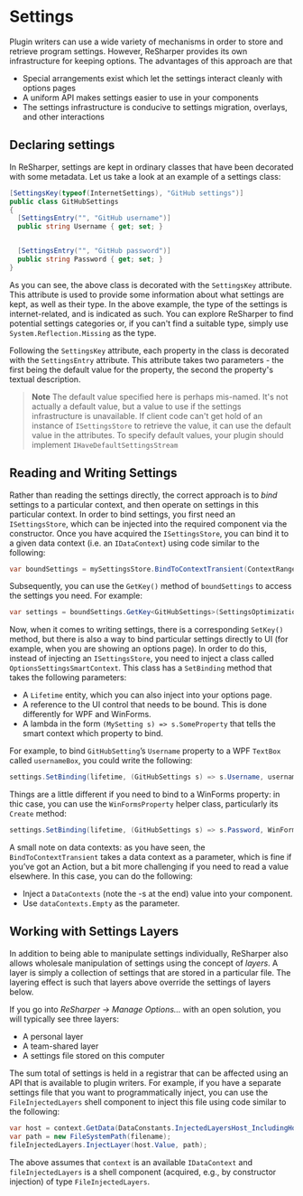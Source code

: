 ---
---

# Settings

Plugin writers can use a wide variety of mechanisms in order to store and retrieve program settings. However, ReSharper provides its own infrastructure for keeping options. The advantages of this approach are that

* Special arrangements exist which let the settings interact cleanly with options pages
* A uniform API makes settings easier to use in your components
* The settings infrastructure is conducive to settings migration, overlays, and other interactions

## Declaring settings

In ReSharper, settings are kept in ordinary classes that have been decorated with some metadata. Let us take a look at an example of a settings class:

```csharp
[SettingsKey(typeof(InternetSettings), "GitHub settings")]
public class GitHubSettings
{
  [SettingsEntry("", "GitHub username")]
  public string Username { get; set; }


  [SettingsEntry("", "GitHub password")]
  public string Password { get; set; }
}
```

As you can see, the above class is decorated with the `SettingsKey` attribute. This attribute is used to provide some information about what settings are kept, as well as their type. In the above example, the type of the settings is internet-related, and is indicated as such. You can explore ReSharper to find potential settings categories or, if you can't find a suitable type, simply use `System.Reflection.Missing` as the type.

Following the `SettingsKey` attribute, each property in the class is decorated with the `SettingsEntry` attribute. This attribute takes two parameters - the first being the default value for the property, the second the property's textual description.

> **Note** The default value specified here is perhaps mis-named. It's not actually a default value, but a value to use if the settings infrastructure is unavailable. If client code can't get hold of an instance of `ISettingsStore` to retrieve the value, it can use the default value in the attributes. To specify default values, your plugin should implement `IHaveDefaultSettingsStream`

## Reading and Writing Settings

Rather than reading the settings directly, the correct approach is to _bind_ settings to a particular context, and then operate on settings in this particular context. In order to bind settings, you first need an `ISettingsStore`, which can be injected into the required component via the constructor. Once you have acquired the `ISettingsStore`, you can bind it to a given data context (i.e. an `IDataContext`) using code similar to the following:

```csharp
var boundSettings = mySettingsStore.BindToContextTransient(ContextRange.Smart((lt, _) => context));
```

Subsequently, you can use the `GetKey()` method of `boundSettings` to access the settings you need. For example:

```csharp
var settings = boundSettings.GetKey<GitHubSettings>(SettingsOptimization.DoMeSlowly);
```

Now, when it comes to writing settings, there is a corresponding `SetKey()` method, but there is also a way to bind particular settings directly to UI (for example, when you are showing an options page). In order to do this, instead of injecting an `ISettingsStore`, you need to inject a class called `OptionsSettingsSmartContext`. This class has a `SetBinding` method that takes the following parameters:

* A `Lifetime` entity, which you can also inject into your options page.
* A reference to the UI control that needs to be bound. This is done differently for WPF and WinForms.
* A lambda in the form `(MySetting s) => s.SomeProperty` that tells the smart context which property to bind.

For example, to bind `GitHubSetting`’s `Username` property to a WPF `TextBox` called `usernameBox`, you could write the following:

```csharp
settings.SetBinding(lifetime, (GitHubSettings s) => s.Username, usernameBox, TextBox.TextProperty);
```

Things are a little different if you need to bind to a WinForms property: in thic case, you can use the `WinFormsProperty` helper class, particularly its `Create` method:

```csharp
settings.SetBinding(lifetime, (GitHubSettings s) => s.Password, WinFormsProperty.Create(lifetime, passwordBox, box => box.Text, true));
```

A small note on data contexts: as you have seen, the `BindToContextTransient` takes a data context as a parameter, which is fine if you’ve got an Action, but a bit more challenging if you need to read a value elsewhere. In this case, you can do the following:

* Inject a `DataContexts` (note the -s at the end) value into your component.
* Use `dataContexts.Empty` as the parameter.

## Working with Settings Layers

In addition to being able to manipulate settings individually, ReSharper also allows wholesale manipulation of settings using the concept of _layers_. A layer is simply a collection of settings that are stored in a particular file. The layering effect is such that layers above override the settings of layers below.

If you go into *ReSharper &rarr; Manage Options…* with an open solution, you will typically see three layers:

* A personal layer
* A team-shared layer
* A settings file stored on this computer

The sum total of settings is held in a registrar that can be affected using an API that is available to plugin writers. For example, if you have a separate settings file that you want to programmatically inject, you can use the `FileInjectedLayers` shell component to inject this file using code similar to the following:

```csharp
var host = context.GetData(DataConstants.InjectedLayersHost_IncludingHostItself);
var path = new FileSystemPath(filename);
fileInjectedLayers.InjectLayer(host.Value, path);
```

The above assumes that `context` is an available `IDataContext` and `fileInjectedLayers` is a shell component (acquired, e.g., by constructor injection) of type `FileInjectedLayers`.

